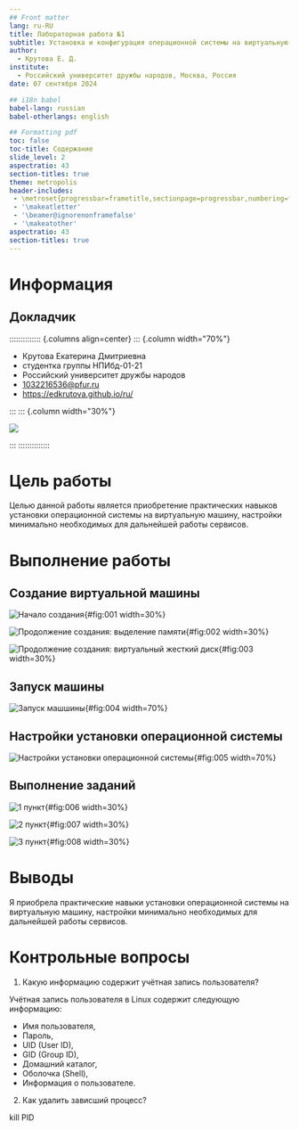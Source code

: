 ```yaml
---
## Front matter
lang: ru-RU
title: Лабораторная работа №1
subtitle: Установка и конфигурация операционной системы на виртуальную машину
author:
  - Крутова Е. Д.
institute:
  - Российский университет дружбы народов, Москва, Россия
date: 07 сентября 2024

## i18n babel
babel-lang: russian
babel-otherlangs: english

## Formatting pdf
toc: false
toc-title: Содержание
slide_level: 2
aspectratio: 43
section-titles: true
theme: metropolis
header-includes: 
 - \metroset{progressbar=frametitle,sectionpage=progressbar,numbering=fraction}
 - '\makeatletter'
 - '\beamer@ignorenonframefalse'
 - '\makeatother'
aspectratio: 43
section-titles: true
---
```


# Информация

## Докладчик

:::::::::::::: {.columns align=center}
::: {.column width="70%"}

* Крутова Екатерина Дмитриевна
* студентка группы НПИбд-01-21
* Российский университет дружбы народов
* [1032216536@pfur.ru](mailto:1032216536@pfur.ru)
* <https://edkrutova.github.io/ru/>

:::
::: {.column width="30%"}

![](./image/photo.jpg)

:::
::::::::::::::

# Цель работы

Целью данной работы является приобретение практических навыков
установки операционной системы на виртуальную машину, настройки минимально необходимых для дальнейшей работы сервисов.

# Выполнение работы

## Создание виртуальной машины

![Начало создания](image/Screenshot_1.jpg){#fig:001 width=30%}

![Продолжение создания: выделение памяти](image/Screenshot_2.jpg){#fig:002 width=30%}

![Продолжение создания: виртуальный жесткий диск](image/Screenshot_3.jpg){#fig:003 width=30%}

## Запуск машины

![Запуск машшины](image/Screenshot_4.jpg){#fig:004 width=70%}

## Настройки установки операционной системы

![Настройки установки операционной системы](image/Screenshot_5.jpg){#fig:005 width=70%}

## Выполнение заданий

![1 пункт](image/Screenshot_8.jpg){#fig:006 width=30%}

![2 пункт](image/Screenshot_9.jpg){#fig:007 width=30%}

![3 пункт](image/Screenshot_10.jpg){#fig:008 width=30%}

# Выводы

Я приобрела практические навыки установки операционной системы на виртуальную машину, настройки минимально необходимых для дальнейшей работы сервисов.

# Контрольные вопросы

1. Какую информацию содержит учётная запись пользователя?

Учётная запись пользователя в Linux содержит следующую информацию:

* Имя пользователя,
* Пароль,
* UID (User ID),
* GID (Group ID),
* Домашний каталог,
* Оболочка (Shell),
* Информация о пользователе.

2. Как удалить зависший процесс?

kill PID
